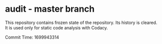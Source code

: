 # audit - master branch

This repository contains frozen state of the repository.
Its history is cleared. It is used only for static code
analysis with Codacy.

Commit Time: 1699943314